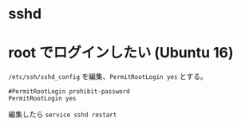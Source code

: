 # sshd

# root でログインしたい (Ubuntu 16)

`/etc/ssh/sshd_config` を編集、`PermitRootLogin yes` とする。

```
#PermitRootLogin prohibit-password
PermitRootLogin yes
```

編集したら `service sshd restart`
